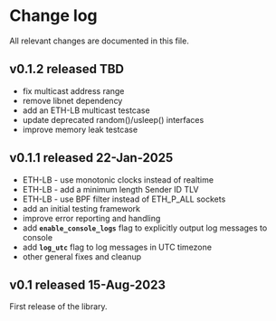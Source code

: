 Change log
==========

All relevant changes are documented in this file.

v0.1.2 released TBD
-------------
* fix multicast address range
* remove libnet dependency
* add an ETH-LB multicast testcase
* update deprecated random()/usleep() interfaces
* improve memory leak testcase

v0.1.1 released 22-Jan-2025
-------------
* ETH-LB - use monotonic clocks instead of realtime
* ETH-LB - add a minimum length Sender ID TLV
* ETH-LB - use BPF filter instead of ETH_P_ALL sockets
* add an initial testing framework
* improve error reporting and handling
* add **`enable_console_logs`** flag to explicitly output log messages to console
* add **`log_utc`** flag to log messages in UTC timezone
* other general fixes and cleanup

v0.1 released 15-Aug-2023
------------------
First release of the library.
